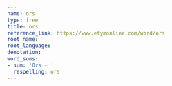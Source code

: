 ```yaml
---
name: ors
type: free
title: ors
reference_link: https://www.etymonline.com/word/ors
root_name: 
root_language: 
denotation: 
word_sums:
- sum: 'Ors + '
  respelling: ors
---
```


